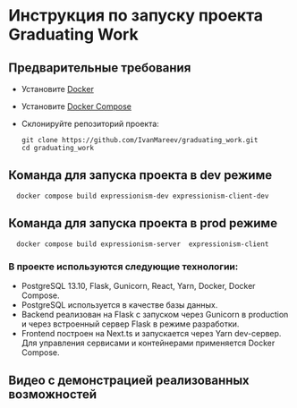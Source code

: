 
# Инструкция по запуску проекта Graduating Work

## Предварительные требования

- Установите [Docker](https://docs.docker.com/get-docker/)
- Установите [Docker Compose](https://docs.docker.com/compose/install/)
- Склонируйте репозиторий проекта:
  
  ```
  git clone https://github.com/IvanMareev/graduating_work.git
  cd graduating_work
  ```

## Команда для запуска проекта в dev режиме 

  ```
    docker compose build expressionism-dev expressionism-client-dev
  ```

## Команда для запуска проекта в prod режиме 
  ```
    docker compose build expressionism-server  expressionism-client
  ```


### В проекте используются следующие технологии: 
  - PostgreSQL 13.10, Flask, Gunicorn, React, Yarn, Docker, Docker Compose.
  - PostgreSQL используется в качестве базы данных.
  - Backend реализован на Flask с запуском через Gunicorn в production и через встроенный сервер Flask в режиме разработки.
  - Frontend построен на Next.ts и запускается через Yarn dev-сервер. Для управления сервисами и контейнерами применяется Docker Compose.

<h2>Видео с демонстрацией реализованных возможностей</h2>



